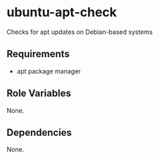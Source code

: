 ubuntu-apt-check
=========

Checks for apt updates on Debian-based systems

Requirements
------------

 - apt package manager

Role Variables
--------------

None.

Dependencies
------------

None.
